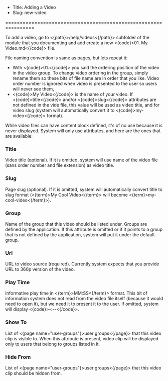 * Title: Adding a Video
* Slug: new-video

================================================================

To add a video, go to <{path}>/help/videos<{/path}> subfolder of the module that you documenting and add create a new <{code}>01. My Video.md<{/code}> file. 

File naming convention is same as pages, but lets repeat it:

* With <{code}>01.<{/code}> you said the ordering position of the video in the video group. To change video ordering in the group, simply rename them so these bits of file name are in order that you like. Video order number is ignored when video is presented to the user so users will never see them,
* <{code}>My Video<{/code}> is the name of your video. If <{code}>title<{/code}> and/or <{code}>slug<{/code}> attributes are not defined in the vide file, this value will be used as video title, and for video slug (system will automatically convert it to <{code}>my-video<{/code}> format).

While video files can have content block defined, it's of no use because it is never displayed. System will only use attributes, and here are the ones that are available:

### Title

Video title (optional). If it is omitted, system will use name of the video file (sans order number and file extension) as video title.

### Slug

Page slug (optional). If it is omitted, system will automatically convert title to slug format (<{term}>My Cool Video<{/term}> will become <{term}>my-cool-video<{/term}>).

### Group

Name of the group that this video should be listed under. Groups are defined by the application. If this attribute is omitted or if it points to a group that is not defined by the application, system will put it under the default group.

### Url

URL to video source (required). Currently system expects that you provide URL to 360p version of the video.

### Play Time

Informative play time in <{term}>MM:SS<{/term}> format. This bit of information system does not read from the video file itself (because it would need to open it), but we need it to present it to the user. If omitted, system will display <{code}>-:--<{/code}>.

### Show To

List of <{page name="user-groups"}>user groups<{/page}> that this video clip is visible to. When this attribute is present, video clip will be displayed only to users that belong to groups listed in it.

### Hide From

List of <{page name="user-groups"}>user groups<{/page}> that this video clip should be hidden from.